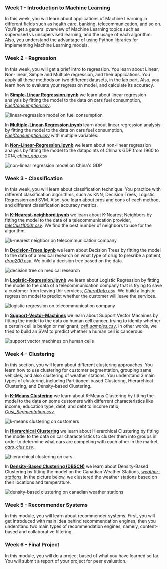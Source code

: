 
### Week 1 - Introduction to Machine Learning

In this week, you will learn about applications of Machine Learning in different fields such as health care, banking, telecommunication, and so on. You’ll get a general overview of Machine Learning topics such as supervised vs unsupervised learning, and the usage of each algorithm. Also, you understand the advantage of using Python libraries for implementing Machine Learning models.

### Week 2 - Regression

In this week, you will get a brief intro to regression. You learn about Linear, Non-linear, Simple and Multiple regression, and their applications. You apply all these methods on two different datasets, in the lab part. Also, you learn how to evaluate your regression model, and calculate its accuracy.

In [**Simple-Linear Regression.ipynb**](https://github.com/dtemir/data-science-IBM/blob/main/machine-learning/Simple-Linear-Regression.ipynb)
we learn about linear regression analysis by fitting the model to the data on cars fuel consumption, [*FuelConsumption.csv*](https://github.com/dtemir/data-science-IBM/tree/main/machine-learning/FuelConsumption.csv).

![linear-regression model on fuel consumption](demos/Simple-Linear-Regression.png)

In [**Multiple-Linear-Regression.ipynb**](https://github.com/dtemir/data-science-IBM/blob/main/machine-learning/Multiple-Linear-Regression.ipynb)
learn about linear regression analysis by fitting the model to the data on cars fuel consumption, [*FuelConsumption.csv*](https://github.com/dtemir/data-science-IBM/tree/main/machine-learning/FuelConsumption.csv) with multiple variables.

In [**Non-Linear-Regression.ipynb**](https://github.com/dtemir/data-science-IBM/blob/main/machine-learning/Non-Linear-Regression.ipynb) 
we learn about non-linear regression analysis by fitting the model to the datapoints of China's GDP from 1960 to 2014, [*china_gdp.csv*](https://github.com/dtemir/data-science-IBM/tree/main/machine-learning/china_gdp.csv).

![non-linear regression model on China's GDP](demos/Non-Linear_Regression.png)

### Week 3 - Classification

In this week, you will learn about classification technique. You practice with different classification algorithms, such as KNN, Decision Trees, Logistic Regression and SVM. Also, you learn about pros and cons of each method, and different classification accuracy metrics.

In [**K-Nearest-neighbord.ipynb**](https://github.com/dtemir/data-science-IBM/blob/main/machine-learning/K-Nearest-neighbord.ipynb)
we learn about K-Nearest Neighbors by fitting the model to the data of a telecommunication provider, [*teleCust1000t.csv*](https://github.com/dtemir/data-science-IBM/blob/main/machine-learning/teleCust1000t.csv). We find the best number of neighbors to use for the algorithm.

![k-nearest neighbor on telecommunication company](demos/K-Nearest_Neighbor.png)

In [**Decision-Trees.ipynb**](https://github.com/dtemir/data-science-IBM/blob/main/machine-learning/Decision-Trees.ipynb) we learn about Decision Trees by fitting the model to the data of a medical research on what type of drug to presribe a patient, [*drug200.csv*](https://github.com/dtemir/data-science-IBM/blob/main/machine-learning/drug200.csv). We build a decision tree based on the data.

![decision tree on medical research](demos/drugtree.png)

In [**Logistic-Regression.ipynb**](https://github.com/dtemir/data-science-IBM/blob/main/machine-learning/Logistic-Regression.ipynb) we learn about Logistic Regression by fitting the model to the data of a telecommunication company that is trying to save a customer from leaving thir services, [*ChurnData.csv*](https://github.com/dtemir/data-science-IBM/blob/main/machine-learning/ChurnData.csv). We build a logistic regression model to predict whether the customer will leave the services.

![logistic regression on telecommunication company](demos/Logistic-Regression.png)

In [**Support-Vector-Machines**](https://github.com/dtemir/data-science-IBM/blob/main/machine-learning/Support-Vector-Machines.ipynb) we learn about Support Vector Machines by fitting the model to the data on human cell cancer, trying to idenity whether a certain cell is benign or malignant, [*cell_samples.csv*](https://github.com/dtemir/data-science-IBM/blob/main/machine-learning/cell_samples.csv). In other words, we tried to build an SVM to predict whether a human cell is cancerous.

![support vector machines on human cells](demos/Support-Vector-Machines.png)

### Week 4 - Clustering

In this section, you will learn about different clustering approaches. You learn how to use clustering for customer segmentation, grouping same vehicles, and also clustering of weather stations. You understand 3 main types of clustering, including Partitioned-based Clustering, Hierarchical Clustering, and Density-based Clustering.

In [**K-Means Clustering**](https://github.com/dtemir/data-science-IBM/blob/main/machine-learning/K-Means.ipynb)
we learn about K-Means Clustering by fitting the model to the data on some customers with differrent characteristics like income, education type, debt, and debt to income ratio, [*Cust_Segmentation.csv*](https://github.com/dtemir/data-science-IBM/blob/main/machine-learning/Cust_Segmentation.csv).

![k-means clustering on customers](demos/K-Means-Clustering.png)

In [**Hierarchical Clustering**](https://github.com/dtemir/data-science-IBM/blob/main/machine-learning/Hierarchical.ipynb) 
we learn about Hierarchical Clustering by fitting the model to the data on car characteristics to cluster them into groups in order to determine what cars are competing with each other in the market, [*cars_clus.csv*](https://github.com/dtemir/data-science-IBM/blob/main/machine-learning/cars_clus.csv).

![hierarchical clustering on cars](demos/hierarchical-clustering.png)

In [**Density-Based Clustering (DBSCN)**](https://github.com/dtemir/data-science-IBM/blob/main/machine-learning/DBSCN.ipynb) 
we learn about Density-Based Clustering by fitting the model on the Canadian Weather Stations, [*weather-stations*](https://github.com/dtemir/data-science-IBM/blob/main/machine-learning/weather-stations20140101-20141231.csv). In the picture below, we clustered the weather stations based on their locations and temperature.

![density-based clustering on canadian weather stations](demos/dbscn.png)

### Week 5 - Recommender Systems

In this module, you will learn about recommender systems. First, you will get introduced with main idea behind recommendation engines, then you understand two main types of recommendation engines, namely, content-based and collaborative filtering.

### Week 6 - Final Project

In this module, you will do a project based of what you have learned so far. You will submit a report of your project for peer evaluation.

